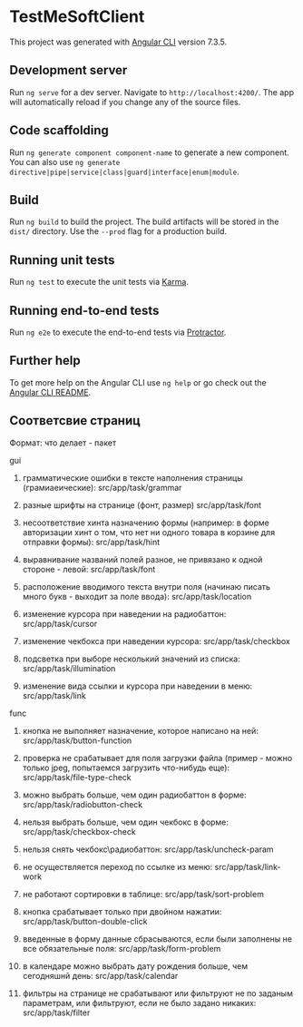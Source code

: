# TestMeSoftClient

This project was generated with [Angular CLI](https://github.com/angular/angular-cli) version 7.3.5.

## Development server

Run `ng serve` for a dev server. Navigate to `http://localhost:4200/`. The app will automatically reload if you change any of the source files.

## Code scaffolding

Run `ng generate component component-name` to generate a new component. You can also use `ng generate directive|pipe|service|class|guard|interface|enum|module`.

## Build

Run `ng build` to build the project. The build artifacts will be stored in the `dist/` directory. Use the `--prod` flag for a production build.

## Running unit tests

Run `ng test` to execute the unit tests via [Karma](https://karma-runner.github.io).

## Running end-to-end tests

Run `ng e2e` to execute the end-to-end tests via [Protractor](http://www.protractortest.org/).

## Further help

To get more help on the Angular CLI use `ng help` or go check out the [Angular CLI README](https://github.com/angular/angular-cli/blob/master/README.md).


## Соответсвие страниц

Формат: что делает - пакет

gui

1. грамматические ошибки в тексте наполнения страницы (грамиаеические):
src/app/task/grammar

2. разные шрифты на странице (фонт, размер) 
src/app/task/font

3. несоответствие хинта назначению формы (например: в форме авторизации хинт о том, что нет ни одного товара в корзине для отправки формы):
src/app/task/hint

4. выравнивание названий полей разное, не привязано к одной стороне - левой:
src/app/task/font

5. расположение вводимого текста внутри поля (начинаю писать много букв - выходит за поле ввода):
src/app/task/location

6. изменение курсора при наведении на радиобаттон:
src/app/task/cursor

7. изменение чекбокса при наведении курсора:
src/app/task/checkbox

8. подсветка при выборе несколький значений из списка:
src/app/task/illumination

9. изменение вида ссылки и курсора при наведении в меню:
src/app/task/link

func

1. кнопка не выполняет назначение, которое написано на ней:
src/app/task/button-function

2. проверка не срабатывает для поля загрузки файла (пример - можно только jpeg, попытаемся загрузить что-нибудь еще):
src/app/task/file-type-check

3. можно выбрать больше, чем один радиобаттон в форме:
src/app/task/radiobutton-check

4. нельзя выбрать больше, чем один чекбокс в форме:
src/app/task/checkbox-check

5. нельзя снять чекбокс\радиобаттон:
src/app/task/uncheck-param

6. не осуществляется переход по ссылке из меню:
src/app/task/link-work

7. не работают сортировки в таблице:
src/app/task/sort-problem

8. кнопка срабатывает только при двойном нажатии:
src/app/task/button-double-click

9. введенные в форму данные сбрасываются, если были заполнены не все обязательные поля:
src/app/task/form-problem

10. в календаре можно выбрать дату рождения больше, чем сегодняшнй день:
src/app/task/calendar

11. фильтры на странице не срабатывают или фильтруют не по заданым параметрам, или фильтруют, если не было задано никаких:
src/app/task/filter
